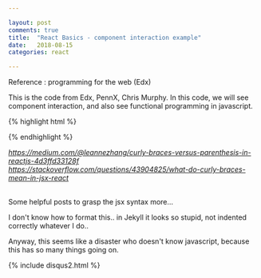 ```yaml
---

layout: post
comments: true
title:  "React Basics - component interaction example"
date:   2018-08-15
categories: react

---
```


Reference : programming for the web (Edx)

This is the code from Edx, PennX, Chris Murphy. 
In this code, we will see component interaction, 
and also see functional programming in javascript.

{% highlight html %}
<body>
<div id='container'></div>
<script type="text/jsx">
class FilteredList extends React.Component {
  constructor(props) {
    super(props);
	var allItems = {"Anteater", "Bear", "Cat", "Dog", "Elephant" };
	this.state = { initialItems: allItems,
						   currentItems: allItems}
  }
  
  filterList(input) { // callback function
    var updateList = this.state.initialItems;
	
	updatedList = updatedList.filter(function(item) {
	                             return item.search(input.target.value) !== -1;
	                         });
    this.setState( { currentItems: updatedList } );
  
  }
  

  
  render() { // invoked when setState is called
    return (
      <div><input type="text" placeholder="Search" onChange={this.filterList.bind(this) }/>
	            <ListItems items= { this.state.currentItems } />
	  </div>
	);
  }
};

class ListItems extends React.Component {
  render() {
    return(
	  <ul> {  this.props.items.map(function(item) {
	              return <li key={item}> {item}</li> 
					  } ) 
		 }
	  </ul>
	)	
  }
}

ReactDOM.render(
  <div>
    <Counter />
  </div>,
  document.getElementById('container')
);
</script>
</body>
{% endhighlight %}

<i>https://medium.com/@leannezhang/curly-braces-versus-parenthesis-in-reactjs-4d3ffd33128f</i><br>
<i>https://stackoverflow.com/questions/43904825/what-do-curly-braces-mean-in-jsx-react</i><br><br>

Some helpful posts to grasp the jsx syntax more...

I don't know how to format this.. 
in Jekyll it looks so stupid, not indented correctly whatever I do..

Anyway, this seems like a disaster who doesn't know javascript, because this has so many things going on.

{% include disqus2.html %}
